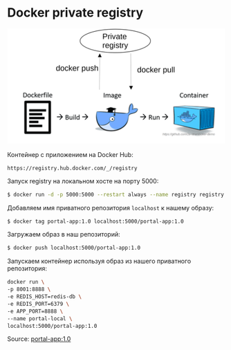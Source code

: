 # Docker private registry

<img src="private-registry.png" alt="private-registry" width="1024"/>

Контейнер с приложением на Docker Hub:

```
https://registry.hub.docker.com/_/registry
```

Запуск registry на локальном хосте на порту 5000:

``` bash
$ docker run -d -p 5000:5000 --restart always --name registry registry:2
```

Добавляем имя приватного репозитория `localhost` к нашему образу:

```bash 
$ docker tag portal-app:1.0 localhost:5000/portal-app:1.0
```

Загружаем образ в наш репозиторий:

```bash
$ docker push localhost:5000/portal-app:1.0
```

Запускаем контейнер используя образ из нашего приватного репозитория:

```bash
docker run \
-p 8001:8888 \
-e REDIS_HOST=redis-db \
-e REDIS_PORT=6379 \
-e APP_PORT=8888 \
--name portal-local \
localhost:5000/portal-app:1.0
```

Source: [portal-app:1.0](https://github.com/2a-stra/docker-demo/tree/main/lab2)